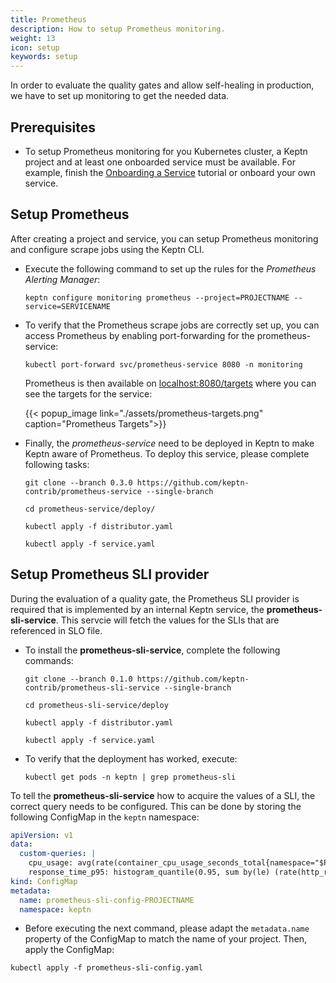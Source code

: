 ```yaml
---
title: Prometheus
description: How to setup Prometheus monitoring.
weight: 13
icon: setup
keywords: setup
---
```


In order to evaluate the quality gates and allow self-healing in production, we have to set up monitoring to get the needed data.

## Prerequisites

- To setup Prometheus monitoring for you Kubernetes cluster, a Keptn project and at least one onboarded service must be available. For example, finish the [Onboarding a Service](../onboard-carts-service/) tutorial or onboard your own service.

## Setup Prometheus

After creating a project and service, you can setup Prometheus monitoring and configure scrape jobs using the Keptn CLI. 

* Execute the following command to set up the rules for the *Prometheus Alerting Manager*:

  ```
  keptn configure monitoring prometheus --project=PROJECTNAME --service=SERVICENAME
  ```

* To verify that the Prometheus scrape jobs are correctly set up, you can access Prometheus by enabling port-forwarding for the prometheus-service:

    ```console
    kubectl port-forward svc/prometheus-service 8080 -n monitoring
    ```
  Prometheus is then available on [localhost:8080/targets](http://localhost:8080/targets) where you can see the targets for the service:

    {{< popup_image link="./assets/prometheus-targets.png" caption="Prometheus Targets">}}

* Finally, the *prometheus-service* need to be deployed in Keptn to make Keptn aware of Prometheus. To deploy this service, please complete following tasks: 

  ```console
  git clone --branch 0.3.0 https://github.com/keptn-contrib/prometheus-service --single-branch
  ```

  ```console
  cd prometheus-service/deploy/
  ```

  ```console
  kubectl apply -f distributor.yaml
  ```

  ```console
  kubectl apply -f service.yaml
  ```
  
## Setup Prometheus SLI provider 

During the evaluation of a quality gate, the Prometheus SLI provider is required that is implemented by an internal Keptn service, the **prometheus-sli-service**. This servcie will fetch the values for the SLIs that are referenced in SLO file.

* To install the **prometheus-sli-service**, complete the following commands:

  ```console
  git clone --branch 0.1.0 https://github.com/keptn-contrib/prometheus-sli-service --single-branch
  ```

  ```console
  cd prometheus-sli-service/deploy
  ```
  
  ```console
  kubectl apply -f distributor.yaml
  ```

  ```console
  kubectl apply -f service.yaml
  ```

* To verify that the deployment has worked, execute:

  ```console
  kubectl get pods -n keptn | grep prometheus-sli
  ```

To tell the **prometheus-sli-service** how to acquire the values of a SLI, the correct query needs to be configured. This can be done by storing the following ConfigMap in the `keptn` namespace:

```yaml
apiVersion: v1
data:
  custom-queries: |
    cpu_usage: avg(rate(container_cpu_usage_seconds_total{namespace="$PROJECT-$STAGE",pod_name=~"$SERVICE-primary-.*"}[5m]))
    response_time_p95: histogram_quantile(0.95, sum by(le) (rate(http_response_time_milliseconds_bucket{handler="ItemsController.addToCart",job="$SERVICE-$PROJECT-$STAGE-canary"}[$DURATION_SECONDS])))
kind: ConfigMap
metadata:
  name: prometheus-sli-config-PROJECTNAME
  namespace: keptn
```

* Before executing the next command, please adapt the `metadata.name` property of the ConfigMap to match the name of your project. Then, apply the ConfigMap:

```console
kubectl apply -f prometheus-sli-config.yaml
```

